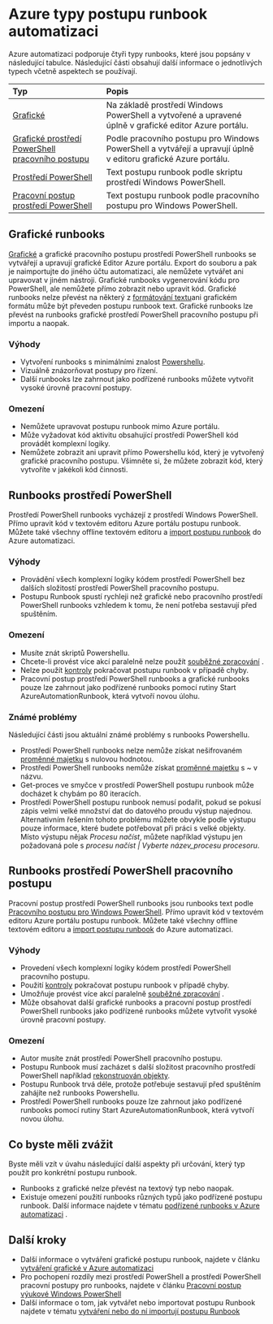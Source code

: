 <properties 
   pageTitle="Typy postupu Runbook Azure automatizaci"
   description="Popisuje různé typy runbooks využívající v Azure automatizace a důležité informace, které byste měli vzít v úvahu při určování, který typ použít. "
   services="automation"
   documentationCenter=""
   authors="mgoedtel"
   manager="jwhit"
   editor="tysonn" />
<tags 
   ms.service="automation"
   ms.devlang="na"
   ms.topic="article"
   ms.tgt_pltfrm="na"
   ms.workload="infrastructure-services"
   ms.date="09/12/2016"
   ms.author="bwren" />

# <a name="azure-automation-runbook-types"></a>Azure typy postupu runbook automatizaci

Azure automatizaci podporuje čtyři typy runbooks, které jsou popsány v následující tabulce.  Následující části obsahují další informace o jednotlivých typech včetně aspektech se používají.


| Typ |  Popis |
|:---|:---|
| [Grafické](#graphical-runbooks) | Na základě prostředí Windows PowerShell a vytvořené a upravené úplně v grafické editor Azure portálu. | 
| [Grafické prostředí PowerShell pracovního postupu](#graphical-runbooks) | Podle pracovního postupu pro Windows PowerShell a vytvářejí a upravují úplně v editoru grafické Azure portálu. 
| [Prostředí PowerShell](#powershell-runbooks) | Text postupu runbook podle skriptu prostředí Windows PowerShell.
| [Pracovní postup prostředí PowerShell](#powershell-workflow-runbooks) | Text postupu runbook podle pracovního postupu pro Windows PowerShell. |


## <a name="graphical-runbooks"></a>Grafické runbooks

[Grafické](automation-runbook-types.md#graphical-runbooks) a grafické pracovního postupu prostředí PowerShell runbooks se vytvářejí a upravují grafické Editor Azure portálu.  Export do souboru a pak je naimportujte do jiného účtu automatizaci, ale nemůžete vytvářet ani upravovat v jiném nástroji.  Grafické runbooks vygenerování kódu pro PowerShell, ale nemůžete přímo zobrazit nebo upravit kód. Grafické runbooks nelze převést na některý z [formátování textu](automation-runbook-types.md)ani grafickém formátu může být převeden postupu runbook text. Grafické runbooks lze převést na runbooks grafické prostředí PowerShell pracovního postupu při importu a naopak.

### <a name="advantages"></a>Výhody

- Vytvoření runbooks s minimálními znalost [Powershellu](automation-powershell-workflow.md).
- Vizuálně znázorňovat postupy pro řízení.
- Další runbooks lze zahrnout jako podřízené runbooks můžete vytvořit vysoké úrovně pracovní postupy.


### <a name="limitations"></a>Omezení

- Nemůžete upravovat postupu runbook mimo Azure portálu.
- Může vyžadovat kód aktivitu obsahující prostředí PowerShell kód provádět komplexní logiky.
- Nemůžete zobrazit ani upravit přímo Powershellu kód, který je vytvořený grafické pracovního postupu. Všimněte si, že můžete zobrazit kód, který vytvoříte v jakékoli kód činnosti.


## <a name="powershell-runbooks"></a>Runbooks prostředí PowerShell

Prostředí PowerShell runbooks vycházejí z prostředí Windows PowerShell.  Přímo upravit kód v textovém editoru Azure portálu postupu runbook.  Můžete také všechny offline textovém editoru a [import postupu runbook](http://msdn.microsoft.com/library/azure/dn643637.aspx) do Azure automatizaci.

### <a name="advantages"></a>Výhody

- Provádění všech komplexní logiky kódem prostředí PowerShell bez dalších složitostí prostředí PowerShell pracovního postupu. 
- Postupu Runbook spustí rychleji než grafické nebo pracovního prostředí PowerShell runbooks vzhledem k tomu, že není potřeba sestavují před spuštěním.

### <a name="limitations"></a>Omezení

- Musíte znát skriptů Powershellu.
- Chcete-li provést více akcí paralelně nelze použít [souběžné zpracování](automation-powershell-workflow.md#parallel-processing) .
- Nelze použít [kontroly](automation-powershell-workflow.md#checkpoints) pokračovat postupu runbook v případě chyby.
- Pracovní postup prostředí PowerShell runbooks a grafické runbooks pouze lze zahrnout jako podřízené runbooks pomocí rutiny Start AzureAutomationRunbook, která vytvoří novou úlohu.

### <a name="known-issues"></a>Známé problémy
Následující části jsou aktuální známé problémy s runbooks Powershellu.

- Prostředí PowerShell runbooks nelze nemůže získat nešifrovaném [proměnné majetku](automation-variables.md) s nulovou hodnotou.
- Prostředí PowerShell runbooks nemůže získat [proměnné majetku](automation-variables.md) s *~* v názvu.
- Get-proces ve smyčce v prostředí PowerShell postupu runbook může docházet k chybám po 80 iteracích. 
- Prostředí PowerShell postupu runbook nemusí podařit, pokud se pokusí zápis velmi velké množství dat do datového proudu výstup najednou.   Alternativním řešením tohoto problému můžete obvykle podle výstupu pouze informace, které budete potřebovat při práci s velké objekty.  Místo výstupu nějak *Procesu načíst*, můžete například výstupu jen požadovaná pole s *procesu načíst | Vyberte název_procesu procesoru*.

## <a name="powershell-workflow-runbooks"></a>Runbooks prostředí PowerShell pracovního postupu

Pracovní postup prostředí PowerShell runbooks jsou runbooks text podle [Pracovního postupu pro Windows PowerShell](automation-powershell-workflow.md).  Přímo upravit kód v textovém editoru Azure portálu postupu runbook.  Můžete také všechny offline textovém editoru a [import postupu runbook](http://msdn.microsoft.com/library/azure/dn643637.aspx) do Azure automatizaci.

### <a name="advantages"></a>Výhody

- Provedení všech komplexní logiky kódem prostředí PowerShell pracovního postupu.
- Použití [kontroly](automation-powershell-workflow.md#checkpoints) pokračovat postupu runbook v případě chyby.
- Umožňuje provést více akcí paralelně [souběžné zpracování](automation-powershell-workflow.md#parallel-processing) .
- Může obsahovat další grafické runbooks a pracovní postup prostředí PowerShell runbooks jako podřízené runbooks můžete vytvořit vysoké úrovně pracovní postupy.


### <a name="limitations"></a>Omezení

- Autor musíte znát prostředí PowerShell pracovního postupu.
- Postupu Runbook musí zacházet s další složitost pracovního prostředí PowerShell například [rekonstruován objekty](automation-powershell-workflow.md#code-changes).
- Postupu Runbook trvá déle, protože potřebuje sestavují před spuštěním zahájíte než runbooks Powershellu.
- Prostředí PowerShell runbooks pouze lze zahrnout jako podřízené runbooks pomocí rutiny Start AzureAutomationRunbook, která vytvoří novou úlohu.


## <a name="considerations"></a>Co byste měli zvážit

Byste měli vzít v úvahu následující další aspekty při určování, který typ použít pro konkrétní postupu runbook.

- Runbooks z grafické nelze převést na textový typ nebo naopak.
- Existuje omezení použití runbooks různých typů jako podřízené postupu runbook.  Další informace najdete v tématu [podřízené runbooks v Azure automatizaci](automation-child-runbooks.md) .

  
## <a name="next-steps"></a>Další kroky

- Další informace o vytváření grafické postupu runbook, najdete v článku [vytváření grafické v Azure automatizaci](automation-graphical-authoring-intro.md)
- Pro pochopení rozdíly mezi prostředí PowerShell a prostředí PowerShell pracovní postupy pro runbooks, najdete v článku [Pracovní postup výukové Windows PowerShell](automation-powershell-workflow.md)
- Další informace o tom, jak vytvářet nebo importovat postupu Runbook najdete v tématu [vytváření nebo do ní importují postupu Runbook](automation-creating-importing-runbook.md)



